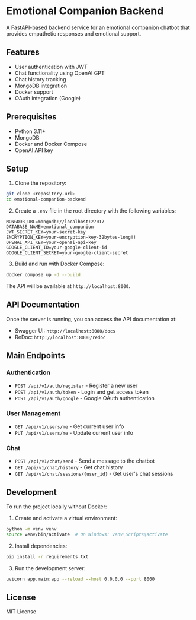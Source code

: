 # Emotional Companion Backend

A FastAPI-based backend service for an emotional companion chatbot that provides empathetic responses and emotional support.

## Features

- User authentication with JWT
- Chat functionality using OpenAI GPT
- Chat history tracking
- MongoDB integration
- Docker support
- OAuth integration (Google)

## Prerequisites

- Python 3.11+
- MongoDB
- Docker and Docker Compose
- OpenAI API key

## Setup

1. Clone the repository:
```bash
git clone <repository-url>
cd emotional-companion-backend
```

2. Create a `.env` file in the root directory with the following variables:
```env
MONGODB_URL=mongodb://localhost:27017
DATABASE_NAME=emotional_companion
JWT_SECRET_KEY=your-secret-key
ENCRYPTION_KEY=your-encryption-key-32bytes-long!!
OPENAI_API_KEY=your-openai-api-key
GOOGLE_CLIENT_ID=your-google-client-id
GOOGLE_CLIENT_SECRET=your-google-client-secret
```

3. Build and run with Docker Compose:
```bash
docker compose up -d --build
```

The API will be available at `http://localhost:8000`.

## API Documentation

Once the server is running, you can access the API documentation at:
- Swagger UI: `http://localhost:8000/docs`
- ReDoc: `http://localhost:8000/redoc`

## Main Endpoints

### Authentication
- `POST /api/v1/auth/register` - Register a new user
- `POST /api/v1/auth/token` - Login and get access token
- `POST /api/v1/auth/google` - Google OAuth authentication

### User Management
- `GET /api/v1/users/me` - Get current user info
- `PUT /api/v1/users/me` - Update current user info

### Chat
- `POST /api/v1/chat/send` - Send a message to the chatbot
- `GET /api/v1/chat/history` - Get chat history
- `GET /api/v1/chat/sessions/{user_id}` - Get user's chat sessions

## Development

To run the project locally without Docker:

1. Create and activate a virtual environment:
```bash
python -m venv venv
source venv/bin/activate  # On Windows: venv\Scripts\activate
```

2. Install dependencies:
```bash
pip install -r requirements.txt
```

3. Run the development server:
```bash
uvicorn app.main:app --reload --host 0.0.0.0 --port 8000
```

## License

MIT License
